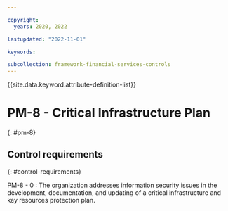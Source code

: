 ```yaml
---

copyright:
  years: 2020, 2022

lastupdated: "2022-11-01"

keywords:

subcollection: framework-financial-services-controls
---
```


{{site.data.keyword.attribute-definition-list}}

               
# PM-8 - Critical Infrastructure Plan
{: #pm-8}

## Control requirements
{: #control-requirements}

PM-8 - 0
    : The organization addresses information security issues in the development, documentation, and updating of a critical infrastructure and key resources protection plan.





